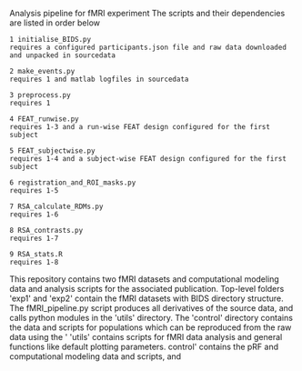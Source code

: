 Analysis pipeline for fMRI experiment
The scripts and their dependencies are listed in order below 

    1 initialise_BIDS.py
    requires a configured participants.json file and raw data downloaded and unpacked in sourcedata

    2 make_events.py
    requires 1 and matlab logfiles in sourcedata

    3 preprocess.py
    requires 1

    4 FEAT_runwise.py
    requires 1-3 and a run-wise FEAT design configured for the first subject

    5 FEAT_subjectwise.py
    requires 1-4 and a subject-wise FEAT design configured for the first subject

    6 registration_and_ROI_masks.py
    requires 1-5

    7 RSA_calculate_RDMs.py
    requires 1-6
    
    8 RSA_contrasts.py
    requires 1-7

    9 RSA_stats.R
    requires 1-8

This repository contains two fMRI datasets and computational modeling data and analysis scripts for the associated publication. Top-level folders 'exp1' and 'exp2' contain the fMRI datasets with BIDS directory structure. The fMRI_pipeline.py script produces all derivatives of the source data, and calls python modules in the 'utils' directory. The 'control' directory contains the data and scripts for populations which can be reproduced from the raw data using the ' 'utils' contains scripts for fMRI data analysis and general functions like default plotting parameters. control' contains the pRF and computational modeling data and scripts, and
